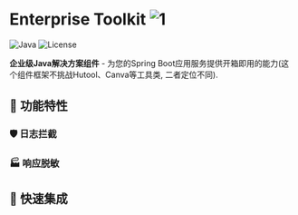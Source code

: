 # Enterprise Toolkit ![1](https://github.com/user-attachments/assets/81bfaf1c-37d0-46f3-b684-91484c99fb0e)

![Java](https://img.shields.io/badge/Java-8+-orange?logo=openjdk)
![License](https://img.shields.io/github/license/Suzzt/dao-doraemon)

**企业级Java解决方案组件** - 为您的Spring Boot应用服务提供开箱即用的能力(这个组件框架不挑战Hutool、Canva等工具类, 二者定位不同).

## 🎯 功能特性

### 🛡️ 日志拦截

### 🏭 响应脱敏

## 🚀 快速集成
